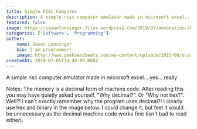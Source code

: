 ```yaml
---
title: Simple RISC Computer
description: A simple risc computer emulator made in microsoft excel....yes....really
featured: false
image: https://jasonlonsinger.files.wordpress.com/2019/07/annotation-2019-07-05-192300.png
categories: ['Software', 'Programming']
author:
    name: Jason Lonsinger
    bio: I am programmer!
    image: http://www.geeksandbeats.com/wp-content/uploads/2015/08/scared-batman.jpeg
createdAt: 2019-07-05T14:48:00.000Z
---
```


A simple risc computer emulator made in microsoft excel....yes....really

Notes:
The memory is a decimal form of machine code. After reading this you may have quietly asked yourself, "Why decimal?". Or "Why not hex?". Well?! I can't exactly remember why the program uses decimal?! I clearly use hex and binary in the image below. I could change it, but feel it would be unnecessary as the decimal machine code works fine (isn't bad to read either).

<v-img contain src="https://jasonlonsinger.files.wordpress.com/2019/07/annotation-2019-07-05-192300.png" caption="This is the result of a program that adds then subtracts a few values using a few registers." ></v-img>

<v-img contain src="https://jasonlonsinger.files.wordpress.com/2020/02/annotation-2020-02-04-125424.png?w=1024" caption="Here is a snap shot of main memory." ></v-img>